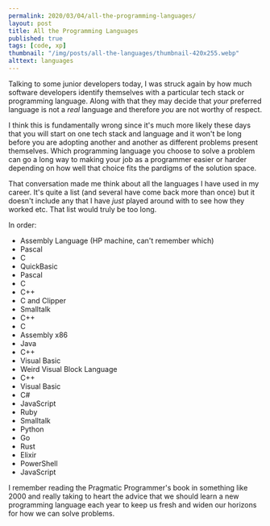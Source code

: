 ```yaml
---
permalink: 2020/03/04/all-the-programming-languages/
layout: post
title: All the Programming Languages
published: true
tags: [code, xp]
thumbnail: "/img/posts/all-the-languages/thumbnail-420x255.webp"
alttext: languages
---
```


Talking to some junior developers today, I was struck again by how much software developers identify 
themselves with a particular tech stack or programming language. Along with that they may decide that *your* 
preferred language is not a *real* language and therefore *you* are not worthy of respect.

I think this is fundamentally wrong since it's much more likely these days that you will start on one 
tech stack and language and it won't be long before you are adopting another and another as different 
problems present themselves. Which programming language you choose to solve a problem can go a long way 
to making your job as a programmer easier or harder depending on how well that choice fits the pardigms 
of the solution space. 

That conversation made me think about all the languages I have used in my career. It's quite a list (and several have come back more than once) but it 
doesn't include any that I have *just* played around with to see how they worked etc. That list would truly be too long.  

In order:

- Assembly Language (HP machine, can't remember which)
- Pascal
- C
- QuickBasic
- Pascal
- C
- C++
- C and Clipper
- Smalltalk
- C++
- C
- Assembly x86
- Java
- C++
- Visual Basic
- Weird Visual Block Language
- C++
- Visual Basic 
- C#
- JavaScript
- Ruby
- Smalltalk
- Python
- Go
- Rust
- Elixir
- PowerShell
- JavaScript


I remember reading the Pragmatic Programmer's book in something like 2000 and really taking to heart the advice that we should learn a new programming language each year to keep us fresh and widen our horizons for 
how we can solve problems. 
